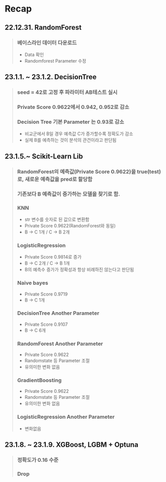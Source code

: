 # Recap

## 22.12.31. RandomForest
>
> ### 베이스라인 데이터 다운로드
>- Data 확인
>- Randomforest Parameter 수정 

## 23.1.1. ~ 23.1.2. DecisionTree
>### seed = 42로 고정 후 파라미터 AB테스트 실시
>### Private Score 0.9622에서 0.942, 0.952로 감소
>### Decision Tree 기본 Parameter 는 0.93로 감소
>  - 비교군에서 B일 경우 예측값 C가 증가할수록 정확도가 감소
>  - 실제 B를 예측하는 것이 분석의 관건이라고 판단됨

## 23.1.5.~ Scikit-Learn Lib
>### RandomForest의 예측값(Private Score 0.9622)을 true(test)로, 새로운 예측값을 pred로 할당함
>### 기존보다 B 예측값이 증가하는 모델을 찾기로 함.
> ### KNN
>    - str 변수를 숫자로 된 값으로 변환함
>    - Private Score 0.9622(RandomForest와 동일)
>    - B -> C 1개 / C -> B 2개
> ### LogisticRegression
>    - Private Score 0.9814로 증가
>    - B -> C 2개 / C -> B 1개
>    - B의 예측수 증가가 정확성과 항상 비례하진 않는다고 판단됨
> ### Naive bayes
>    - Private Score 0.9719
>    - B -> C 1개
> ### DecisionTree Another Parameter
>    - Private Score 0.9107
>    - B -> C 6개
> ### RandomForest Another Parameter
>    - Private Score 0.9622
>    - Randomstate 등 Parameter 조절
>    - 유의미한 변화 없음
> ### GradientBoosting
>    - Private Score 0.9622
>    - Randomstate 등 Parameter 조절
>    - 유의미한 변화 없음
> ### LogisticRegression Another Parameter
>    - 변화없음

## 23.1.8. ~ 23.1.9. XGBoost, LGBM + Optuna
> ### 정확도가 0.16 수준
> ### Drop